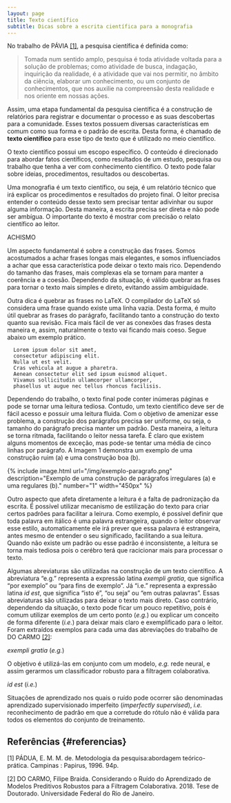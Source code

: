 ```yaml
---
layout: page
title: Texto científico
subtitle: Dicas sobre a escrita científica para a monografia
---
```


No trabalho de PÁVIA [[1]](#1), a pesquisa científica é definida como:
> Tomada num sentido amplo, pesquisa é toda atividade voltada para a solução de problemas; como atividade de busca, indagação, inquirição da realidade, é a atividade que vai nos permitir, no âmbito da ciência, elaborar um conhecimento, ou um conjunto de conhecimentos, que nos auxilie na compreensão desta realidade e nos oriente em nossas ações.

Assim, 
uma etapa fundamental da pesquisa científica é a construção de relatórios para registrar e documentar o processo e as suas descobertas para a comunidade.
Esses textos possuem diversas características em comum como sua forma e o padrão de escrita.
Desta forma, é chamado de __texto científico__ para esse tipo de texto que é utilizado no meio científico.

O texto científico possui um escopo específico.
O conteúdo é direcionado para abordar fatos científicos, 
como resultados de um estudo, pesquisa ou trabalho que tenha a ver com conhecimento científico. 
O texto pode falar sobre ideias, procedimentos, resultados ou descobertas.

Uma monografia é um texto científico, ou seja, é um relatório técnico que irá explicar os procedimentos e resultados do projeto final.
O leitor precisa entender o conteúdo desse texto sem precisar tentar adivinhar ou supor alguma informação.
Desta maneira, a escrita precisa ser direta e não pode ser ambígua. 
O importante do texto é mostrar com precisão o relato científico ao leitor.

ACHISMO

Um aspecto fundamental é sobre a construção das frases.
Somos acostumados a achar frases longas mais elegantes,
e somos influenciados a achar que essa característica pode deixar o texto mais rico.
Dependendo do tamanho das frases, mais complexas ela se tornam para manter a coerência e a coesão.
Dependendo da situação, 
é válido quebrar as frases para tornar o texto mais simples e direto, evitando assim ambiguidade.

Outra dica é quebrar as frases no LaTeX.
O compilador do LaTeX só considera uma frase quando existe uma linha vazia. 
Desta forma,
é muito útil quebrar as frases do parágrafo, 
facilitando tanto a construção do texto quanto sua revisão.
Fica mais fácil de ver as conexões das frases desta maneira e, assim,
naturalmente o texto vai ficando mais coeso.
Segue abaixo um exemplo prático.

>
      Lorem ipsum dolor sit amet, 
      consectetur adipiscing elit. 
      Nulla ut est velit. 
      Cras vehicula at augue a pharetra. 
      Aenean consectetur elit sed ipsum euismod aliquet. 
      Vivamus sollicitudin ullamcorper ullamcorper,
      phasellus ut augue nec tellus rhoncus facilisis. 


Dependendo do trabalho, o texto final pode conter inúmeras páginas e pode se tornar uma leitura tediosa.
Contudo, um texto científico deve ser de fácil acesso e possuir uma leitura fluida.
Com o objetivo de amenizar esse problema,
a construção dos parágrafos precisa ser uniforme, ou seja, 
o tamanho do parágrafo precisa manter um padrão.
Desta maneira, a leitura se torna ritmada, facilitando o leitor nessa tarefa.
É claro que existem alguns momentos de exceção, mas pode-se tentar uma média de cinco linhas por parágrafo.
A Imagem 1 demonstra um exemplo de uma construção ruim (a) e uma construção boa (b).

{% include image.html url="/img/exemplo-paragrafo.png" description="Exemplo de uma construção de parágrafos irregulares (a) e uma regulares (b)." number="1" width="450px" %}

Outro aspecto que afeta diretamente a leitura é a falta de padronização da escrita.
É possível utilizar mecanismo de estilização do texto para criar certos padrões para facilitar a leirura.
Como exemplo, é possível definir que toda palavra em itálico é uma palavra estrangeira,
quando o leitor observar esse estilo, automaticamente ele irá prever que essa palavra é estrangeira, antes mesmo de entender o seu significado, facilitando a sua leitura.
Quando não existe um padrão ou esse padrão é inconsistente, a leitura se torna mais tediosa pois o cerébro terá que racicionar mais para processar o texto.

Algumas abreviaturas são utilizadas na construção de um texto científico.
A abreviatura “e.g.” representa a expressão latina _exempli gratia_, que significa “por exemplo” ou “para fins de exemplo”. 
Já “i.e.” representa a expressão latina _id est_, que significa “isto é”, “ou seja” ou “em outras palavras”. 
Essas abreviaturas são utilizadas para deixar o texto mais direto. 
Caso contrário, dependendo da situação, o texto pode ficar um pouco repetitivo, pois é comum utilizar exemplos de um certo ponto (_e.g._) ou explicar um conceito de forma diferente (_i.e._) para deixar mais claro e exemplificado para o leitor.
Foram extraídos exemplos para cada uma das abreviações do trabalho de DO CARMO [[2]](#2):

_exempli gratia_ (_e.g._)
>
   O objetivo é utilizá-las em conjunto com um modelo, _e.g._ rede neural, e assim gerarmos um classificador robusto para a filtragem colaborativa.

_id est_ (_i.e._)
>
   Situações de aprendizado nos quais o ruído pode ocorrer são denominadas aprendizado supervisionado imperfeito (_imperfectly supervised_), _i.e._ reconhecimento de padrão em que a corretude do rótulo não é válida para todos os elementos do conjunto de treinamento.

## Referências {#referencias}

<a id="1">[1]</a> PÁDUA, E. M. M. de. Metodologia da pesquisa:abordagem teórico-prática. Campinas : Papirus, 1996. 94p. 

<a id="2">[2]</a> DO CARMO, Filipe Braida. Considerando o Ruído do Aprendizado de Modelos Preditivos Robustos para a Filtragem Colaborativa. 2018. Tese de Doutorado. Universidade Federal do Rio de Janeiro.